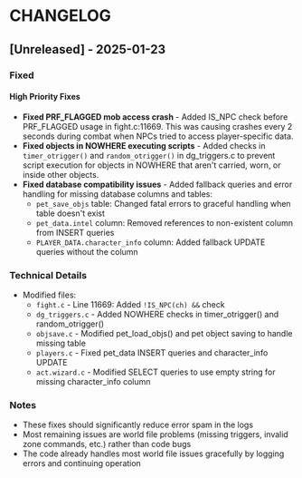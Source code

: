 # CHANGELOG

## [Unreleased] - 2025-01-23

### Fixed

#### High Priority Fixes
- **Fixed PRF_FLAGGED mob access crash** - Added IS_NPC check before PRF_FLAGGED usage in fight.c:11669. This was causing crashes every 2 seconds during combat when NPCs tried to access player-specific data.
- **Fixed objects in NOWHERE executing scripts** - Added checks in `timer_otrigger()` and `random_otrigger()` in dg_triggers.c to prevent script execution for objects in NOWHERE that aren't carried, worn, or inside other objects.
- **Fixed database compatibility issues** - Added fallback queries and error handling for missing database columns and tables:
  - `pet_save_objs` table: Changed fatal errors to graceful handling when table doesn't exist
  - `pet_data.intel` column: Removed references to non-existent column from INSERT queries
  - `PLAYER_DATA.character_info` column: Added fallback UPDATE queries without the column

### Technical Details
- Modified files:
  - `fight.c` - Line 11669: Added `!IS_NPC(ch) &&` check
  - `dg_triggers.c` - Added NOWHERE checks in timer_otrigger() and random_otrigger()
  - `objsave.c` - Modified pet_load_objs() and pet object saving to handle missing table
  - `players.c` - Fixed pet_data INSERT queries and character_info UPDATE
  - `act.wizard.c` - Modified SELECT queries to use empty string for missing character_info column

### Notes
- These fixes should significantly reduce error spam in the logs
- Most remaining issues are world file problems (missing triggers, invalid zone commands, etc.) rather than code bugs
- The code already handles most world file issues gracefully by logging errors and continuing operation

